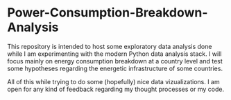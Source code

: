 # Power-Consumption-Breakdown-Analysis
This repository is intended to host some exploratory data analysis done while I am experimenting with the modern Python data analysis stack. I will focus mainly on energy consumption breakdown at a country level and test some hypotheses regarding the energetic infrastructure of some countries.

All of this while trying to do some (hopefully) nice data vizualizations. 
I am open for any kind of feedback regarding my thought processes or my code.
